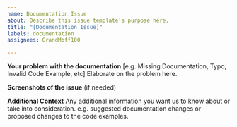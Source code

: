 ```yaml
---
name: Documentation Issue
about: Describe this issue template's purpose here.
title: "[Documentation Issue]"
labels: documentation
assignees: GrandMoff100

---
```


**Your problem with the documentation** [e.g. Missing Documentation, Typo, Invalid Code Example, etc]
Elaborate on the problem here.

**Screenshots of the issue** (if needed)

**Additional Context**
Any additional information you want us to know about or take into consideration. e.g. suggested documentation changes or proposed changes to the code examples.
